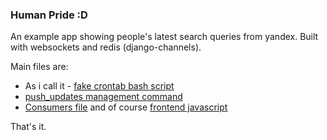 ### Human Pride :D

An example app showing people's latest search queries from yandex. Built with websockets and redis (django-channels).

Main files are:
- As i call it - [fake crontab bash script](service/fake_crontab.sh)
- [push_updates management command](service/pride/management/commands/push_updates.py)
- [Consumers file](service/pride/consumers.py) and of course [frontend javascript](service/pride/static/js/main.js)

That's it.
